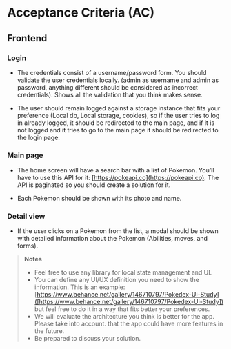# Acceptance Criteria (AC)

## Frontend

### Login

- The credentials consist of a username/password form. You should validate the user credentials locally. (admin as username and admin as password, anything different should be considered as incorrect credentials). Shows all the validation that you think makes sense.

- The user should remain logged against a storage instance that fits your preference (Local db, Local storage, cookies), so if the user tries to log in already logged, it should be redirected to the main page, and if it is not logged and it tries to go to the main page it should be redirected to the login page.

### Main page

- The home screen will have a search bar with a list of Pokemon. You’ll have to use this API for it: [https://pokeapi.co](https://pokeapi.co). The API is paginated so you should create a solution for it.

- Each Pokemon should be shown with its photo and name.

### Detail view

- If the user clicks on a Pokemon from the list, a modal should be shown with detailed information about the Pokemon (Abilities, moves, and forms).

> **Notes**
>
> - Feel free to use any library for local state management and UI.
> - You can define any UI/UX definition you need to show the information. This is an example:
[https://www.behance.net/gallery/146710797/Pokedex-Ui-Study]([https://www.behance.net/gallery/146710797/Pokedex-Ui-Study]) but feel free to do it in a way that fits better your preferences.
> - We will evaluate the architecture you think is better for the app. Please take into account.
that the app could have more features in the future.
> - Be prepared to discuss your solution.
